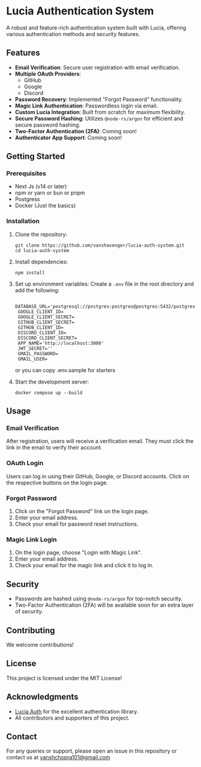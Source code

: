 # Lucia Authentication System

A robust and feature-rich authentication system built with Lucia, offering various authentication methods and security features.

## Features

- **Email Verification**: Secure user registration with email verification.
- **Multiple OAuth Providers**:
  - GitHub
  - Google
  - Discord
- **Password Recovery**: Implemented "Forgot Password" functionality.
- **Magic Link Authentication**: Passwordless login via email.
- **Custom Lucia Integration**: Built from scratch for maximum flexibility.
- **Secure Password Hashing**: Utilizes `@node-rs/argon` for efficient and secure password hashing.
- **Two-Factor Authentication (2FA)**: Coming soon!
- **Authenticator App Support**: Coming soon!

## Getting Started

### Prerequisites

- Next Js (v14 or later)
- npm or yarn or bun or pnpm
- Postgress
- Docker (Just the basics)

### Installation

1. Clone the repository:

   ```
   git clone https://github.com/vanshavenger/lucia-auth-system.git
   cd lucia-auth-system
   ```

2. Install dependencies:

   ```
   npm install
   ```

3. Set up environment variables:
   Create a `.env` file in the root directory and add the following:

   ```
    DATABASE_URL='postgresql://postgres:postgres@postgres:5432/postgres'
    GOOGLE_CLIENT_ID=
    GOOGLE_CLIENT_SECRET=
    GITHUB_CLIENT_SECRET=
    GITHUB_CLIENT_ID=
    DISCORD_CLIENT_ID=
    DISCORD_CLIENT_SECRET=
    APP_NAME='http://localhost:3000'
    JWT_SECRET=''
    GMAIL_PASSWORD=
    GMAIL_USER=
   ```

   or you can copy .env.sample for starters

4. Start the development server:
   ```
   docker compose up --build
   ```

## Usage

### Email Verification

After registration, users will receive a verification email. They must click the link in the email to verify their account.

### OAuth Login

Users can log in using their GitHub, Google, or Discord accounts. Click on the respective buttons on the login page.

### Forgot Password

1. Click on the "Forgot Password" link on the login page.
2. Enter your email address.
3. Check your email for password reset instructions.

### Magic Link Login

1. On the login page, choose "Login with Magic Link".
2. Enter your email address.
3. Check your email for the magic link and click it to log in.

## Security

- Passwords are hashed using `@node-rs/argon` for top-notch security.
- Two-Factor Authentication (2FA) will be available soon for an extra layer of security.

## Contributing

We welcome contributions!

## License

This project is licensed under the MIT License!

## Acknowledgments

- [Lucia Auth](https://lucia-auth.com/) for the excellent authentication library.
- All contributors and supporters of this project.

## Contact

For any queries or support, please open an issue in this repository or contact us at vanshchopra101@gmail.com
